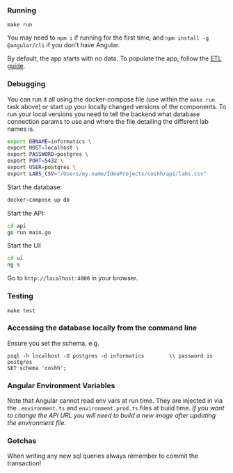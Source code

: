 ### Running

`make run`

You may need to `npm i` if running for the first time, and `npm install -g @angular/cli` if you don't have Angular.

By default, the app starts with no data. To populate the app, follow the [ETL guide](etl/README.md).

### Debugging
You can run it all using the docker-compose file (use within the `make run` task above) or start up your locally changed versions of the components. 
To run your local versions you  need to tell the backend what database connection params to use and where the file detailing the different lab names is.

```bash
export DBNAME=informatics \
export HOST=localhost \
export PASSWORD=postgres \
export PORT=5432 \
export USER=postgres \
export LABS_CSV="/Users/my.name/IdeaProjects/coshh/api/labs.csv"
``` 

Start the database:
```bash
docker-compose up db
``` 

Start the API:
```bash
cd api
go run main.go
```

Start the UI:
```bash
cd ui
ng s
```

Go to `http://localhost:4000` in your browser.

### Testing

`make test`

### Accessing the database locally from the command line

Ensure you set the schema, e.g.

```
psql -h localhost -U postgres -d informatics        \\ password is postgres
SET schema 'coshh';                                 
```

### Angular Environment Variables

Note that Angular cannot read env vars at run time.  They are injected in via the `.environment.ts` and `environment.prod.ts`
files at build time.  *If you want to change the API URL you will need to build a new image after updating the environment file.* 

### Gotchas

When writing any new sql queries always remember to commit the transaction!